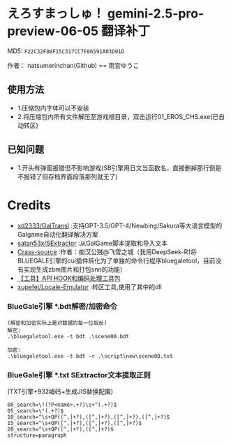 # えろすまっしゅ！ gemini-2.5-pro-preview-06-05 翻译补丁

MD5: `F22C32F00F15C317CC7F86591A03D91D`

作者： natsumerinchan(Github) == 雨宮ゆうこ

## 使用方法
- 1.压缩包内字体可以不安装
- 2.将压缩包内所有文件解压至游戏根目录，双击运行01_EROS_CHS.exe(已自动转区)

## 已知问题
- 1.开头有弹窗报错但不影响游戏(SB引擎用日文当函数名，直接删掉那行倒是不报错了但存档界面段落那列就无了)

# Credits

- [xd2333/GalTransl](https://github.com/xd2333/GalTransl.git) :支持GPT-3.5/GPT-4/Newbing/Sakura等大语言模型的Galgame自动化翻译解决方案
- [satan53x/SExtractor](https://github.com/satan53x/SExtractor.git) :从GalGame脚本提取和导入文本
- [Crass-source](https://github.com/shangjiaxuan/Crass-source.git) :作者：痴汉公贼@飞雪之城（我用DeepSeek-R1将BLUEGALE引擎的cui插件转化为了单独的命令行程序bluegaletool，目前没有实现生成zbm图片和打包snn的功能）
- [【工具】API HOOK和编码处理工具包](https://www.ai2.moe/topic/29225-【工具】api-hook和编码处理工具包)
- [xupefei/Locale-Emulator](https://github.com/xupefei/Locale-Emulator.git) :转区工具,使用了其中的dll

### BlueGale引擎 *.bdt解密/加密命令
```
(解密和加密实际上是对数据的每一位取反)
解密:
.\bluegaletool.exe -t bdt .\scene00.bdt

加密:
.\bluegaletool.exe -t bdt -r .\script\new\scene00.txt
```

### BlueGale引擎 *.txt SExtractor文本提取正则
(TXT引擎+932编码+生成JIS替换配置)
```
00_search=\!(?P<name>.+?)\s+"(.+?)$
05_search=\"(.+?)$
10_search=^\s+QP([^,]+?),([^,]+?),([^,]+?),([^,]+?)$
15_search=^\s+QP([^,]+?),([^,]+?),([^,]+?)$
20_search=^\s+QP([^,]+?),([^,]+?)$
structure=paragraph
```
